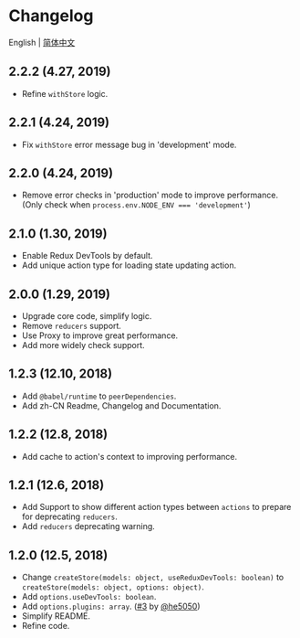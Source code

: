 # Changelog

English | [简体中文](./CHANGELOG.zh-CN.md)

## 2.2.2 (4.27, 2019)

- Refine `withStore` logic.

## 2.2.1 (4.24, 2019)

- Fix `withStore` error message bug in 'development' mode.

## 2.2.0 (4.24, 2019)

- Remove error checks in 'production' mode to improve performance. (Only check when `process.env.NODE_ENV === 'development'`)

## 2.1.0 (1.30, 2019)

- Enable Redux DevTools by default.
- Add unique action type for loading state updating action.

## 2.0.0 (1.29, 2019)

- Upgrade core code, simplify logic.
- Remove `reducers` support.
- Use Proxy to improve great performance.
- Add more widely check support.

## 1.2.3 (12.10, 2018)

- Add `@babel/runtime` to `peerDependencies`.
- Add zh-CN Readme, Changelog and Documentation.

## 1.2.2 (12.8, 2018)

- Add cache to action's context to improving performance.

## 1.2.1 (12.6, 2018)

- Add Support to show different action types between `actions` to prepare for deprecating `reducers`.
- Add `reducers` deprecating warning.

## 1.2.0 (12.5, 2018)

- Change `createStore(models: object, useReduxDevTools: boolean)` to `createStore(models: object, options: object)`.
- Add `options.useDevTools: boolean`.
- Add `options.plugins: array`. ([#3](https://github.com/nanxiaobei/retalk/issues/3) by [@he5050](https://github.com/he5050))
- Simplify README.
- Refine code.
